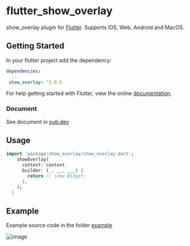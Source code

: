 # flutter_show_overlay

show_overlay plugin for [Flutter](https://flutter.io).
Supports iOS, Web, Android and MacOS.

## Getting Started

In your flutter project add the dependency:

```yml
dependencies:
  ...
 show_overlay: ^1.0.5
```

For help getting started with Flutter, view the online [documentation](https://flutter.io/).

### Document

See document in [pub.dev](https://pub.dev/documentation/show_overlay/latest/show_overlay/showOverlay.html)

## Usage

```dart
import 'package:show_overlay/show_overlay.dart';
    showOverlay(
      context: context,
      builder: (_, __, ___) {
        return // some Widget;
      },
    );
  }
```

## Example

Example source code in the folder [example](https://github.com/yinxulai/flutter_show_overlay/tree/master/example)

![image](https://github.com/yinxulai/flutter_show_overlay/blob/master/example/snapshot.gif)
